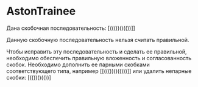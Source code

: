 # AstonTrainee
Дана скобочная последовательность: [((())()(())]]

Данную скобочную последовательность нельзя считать правильной.

Чтобы исправить эту последовательность и сделать ее правильной, необходимо обеспечить правильную вложенность и согласованность скобок. 
Необходимо дополнить ее парными скобками соответствующего типа, например [[((())()(()))]] или удалить непарные скобки: [(())()(())]

